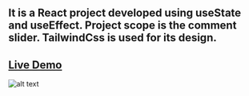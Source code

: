 ## It is a React project developed using useState and useEffect. Project scope is the comment slider. TailwindCss is used for its design.

## [Live Demo](https://slider-react-six.vercel.app/)


![alt text](https://res.cloudinary.com/dd4d48hwn/image/upload/v1675366747/FireShot_Capture_004_-_React_App_-_slider-react-six.vercel.app_jq95uk.png)
